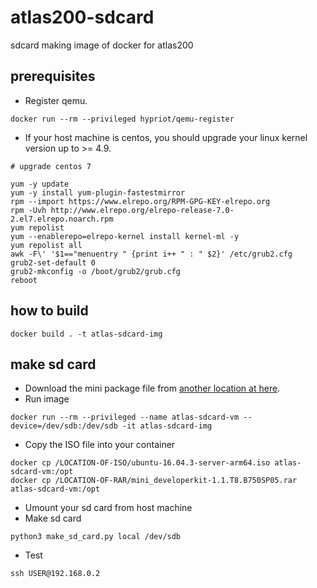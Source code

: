 # atlas200-sdcard
sdcard making image of docker for atlas200
## prerequisites 
* Register qemu.
```shell
docker run --rm --privileged hypriot/qemu-register
```
* If your host machine is centos, you should upgrade your linux kernel version up to >= 4.9.
```shell
# upgrade centos 7

yum -y update
yum -y install yum-plugin-fastestmirror
rpm --import https://www.elrepo.org/RPM-GPG-KEY-elrepo.org
rpm -Uvh http://www.elrepo.org/elrepo-release-7.0-2.el7.elrepo.noarch.rpm
yum repolist
yum --enablerepo=elrepo-kernel install kernel-ml -y
yum repolist all
awk -F\' '$1=="menuentry " {print i++ " : " $2}' /etc/grub2.cfg
grub2-set-default 0
grub2-mkconfig -o /boot/grub2/grub.cfg
reboot
```
## how to build 
```docker build . -t atlas-sdcard-img```
## make sd card
* Download the mini package file from [another location at here](https://github.com/Ascend/ascenddk-private/tree/master/B750SP05).
* Run image
```shell
docker run --rm --privileged --name atlas-sdcard-vm --device=/dev/sdb:/dev/sdb -it atlas-sdcard-img
```
* Copy the ISO file into your container
```shell
docker cp /LOCATION-OF-ISO/ubuntu-16.04.3-server-arm64.iso atlas-sdcard-vm:/opt
docker cp /LOCATION-OF-RAR/mini_developerkit-1.1.T8.B750SP05.rar atlas-sdcard-vm:/opt
```
* Umount your sd card from host machine
* Make sd card
```shell
python3 make_sd_card.py local /dev/sdb
```
* Test
```shell
ssh USER@192.168.0.2
```


